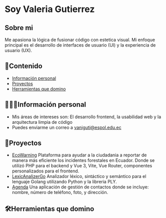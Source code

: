 # Soy Valeria Gutierrez
## Sobre mi
Me apasiona la lógica de fusionar código con estetica visual.
Mi enfoque principal es el desarrollo de interfaces de usuario (UI) y la experiencia de usuario (UX). 
## 📝Contenido
* [Información personal](#información-personal)
* [Proyectos](#proyectos)
* [Herramientas que domino](#herramientas-que-domino)

## 👩🏻‍💻Información personal
* Mis áreas de intereses son: El desarrollo frontend, la usabilidad web y la arquitectura limpia de código
* Puedes enviarme un correo a vaniguti@espol.edu.ec

## 💼Proyectos
* [EcoWarning](https://github.com/Dalay20/EcoWarning/tree/main) Plataforma para ayudar a la ciudadania a reportar de manera más eficiente los incidentes forestales en Ecuador. Donde se utilizó PHP para el backend y Vue 3, Vite, Vue Router, componentes personalizados para el frontend.
* [LexicAnalizerGo](https://github.com/JamesIGT/LexicAnalizerGO)  Analizador léxico, sintáctico y semántico para el lenguaje Golang utilizando Python y la libreria PLY.
* [Agenda](https://github.com/GenesisMichilena/Grupo-9) Una aplicación de gestión de contactos donde se incluye: nombre, número de teléfono, foto, y dirección.
  
## 🛠️Herramientas que domino 
